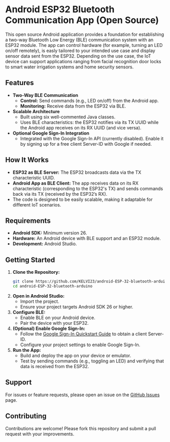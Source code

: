 # Android ESP32 Bluetooth Communication App (Open Source)

This open source Android application provides a foundation for establishing a two-way Bluetooth Low Energy (BLE) communication system with an ESP32 module. The app can control hardware (for example, turning an LED on/off remotely), is easly tailored to your intended use case and display sensor data sent from the ESP32. Depending on the use case, the IoT device can support applications ranging from facial recognition door locks to smart water irrigation systems and home security sensors.

## Features

- **Two-Way BLE Communication**
  - **Control:** Send commands (e.g., LED on/off) from the Android app.
  - **Monitoring:** Receive data from the ESP32 via BLE.
- **Scalable Architecture**
  - Built using six well-commented Java classes.
  - Uses BLE characteristics: the ESP32 notifies via its TX UUID while the Android app receives on its RX UUID (and vice versa).
- **Optional Google Sign-In Integration**
  - Integrated with the Google Sign-In API (currently disabled). Enable it by signing up for a free client Server-ID with Google if needed.

## How It Works

- **ESP32 as BLE Server:** The ESP32 broadcasts data via the TX characteristic UUID.
- **Android App as BLE Client:** The app receives data on its RX characteristic (corresponding to the ESP32's TX) and sends commands back via its TX (received by the ESP32’s RX).
- The code is designed to be easily scalable, making it adaptable for different IoT scenarios.

## Requirements

- **Android SDK:** Minimum version 26.
- **Hardware:** An Android device with BLE support and an ESP32 module.
- **Development:** Android Studio.

## Getting Started

1. **Clone the Repository:**
   ```bash
   git clone https://github.com/KELVI23/android-ESP-32-bluetooth-arduino.git
   cd android-ESP-32-bluetooth-arduino
2. **Open in Android Studio:**
   - Import the project.
   - Ensure your project targets Android SDK 26 or higher.
3. **Configure BLE:**
   - Enable BLE on your Android device.
   - Pair the device with your ESP32.
4. **(Optional) Enable Google Sign-In:**
   - Follow the [Google Sign-In Quickstart Guide](https://developers.google.com/identity/sign-in/android/start) to obtain a client Server-ID.
   - Configure your project settings to enable Google Sign-In.
5. **Run the App:**
   - Build and deploy the app on your device or emulator.
   - Test by sending commands (e.g., toggling an LED) and verifying that data is received from the ESP32.


## Support

For issues or feature requests, please open an issue on the [GitHub Issues](https://github.com/KELVI23/android-ESP-32-bluetooth-arduino/issues) page.

## Contributing

Contributions are welcome! Please fork this repository and submit a pull request with your improvements.
